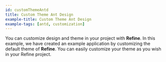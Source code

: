 ```yaml
---
id: customThemeAntd
title: Custom Theme Ant Design
example-title: Custom Theme Ant Design
example-tags: [antd, customization]
---
```


You can customize design and theme in your project with **Refine**. In this example, we have created an example application by customizing the default theme of **Refine**. You can easily customize your theme as you wish in your Refine project.

<CodeSandboxExample path="customization-theme-antd" />
